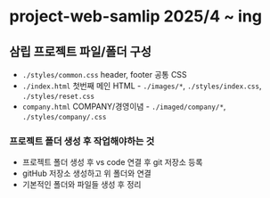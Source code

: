 # project-web-samlip 2025/4 ~ ing
## 삼립 프로젝트 파일/폴더 구성
* `./styles/common.css` header, footer 공통 CSS
* `./index.html` 첫번째 메인 HTML - `./images/*`, `./styles/index.css`, `./styles/reset.css`
* `company.html` COMPANY/경영이념 - `./imaged/company/*`, `./styles/company/.css`
### 프로젝트 폴더 생성 후 작업해야하는 것
* 프로젝트 폴더 생성 후 vs code 연결 후 git 저장소 등록
* gitHub 저장소 생성하고 위 폴더와 연결
* 기본적인 폴더와 파일들 생성 후 정리<!-- img, style, index.html, index.css, reset.css, video(필요할때만) -->